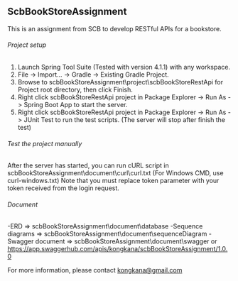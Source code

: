 ## ScbBookStoreAssignment

This is an assignment from SCB to develop RESTful APIs for a bookstore.

###### Project setup
1. Launch Spring Tool Suite (Tested with version 4.1.1) with any workspace.
2. File -> Import... -> Gradle -> Existing Gradle Project.
3. Browse to scbBookStoreAssignment\project\scbBookStoreRestApi for Project root directory, then click Finish.
4. Right click scbBookStoreRestApi project in Package Explorer -> Run As -> Spring Boot App to start the server.
5. Right click scbBookStoreRestApi project in Package Explorer -> Run As -> JUnit Test to run the test scripts. (The server will stop after finish the test)

###### Test the project manually

After the server has started, you can run cURL script in scbBookStoreAssignment\document\curl\curl.txt (For Windows CMD, use curl-windows.txt)
Note that you must replace token parameter with your token received from the login request.

###### Document

-ERD => scbBookStoreAssignment\document\database
-Sequence diagrams => scbBookStoreAssignment\document\sequenceDiagram
-Swagger document => scbBookStoreAssignment\document\swagger or https://app.swaggerhub.com/apis/kongkana/scbBookStoreAssignment/1.0.0

For more information, please contact kongkana@gmail.com
